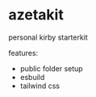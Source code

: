 # azetakit

personal kirby starterkit

features:

-   public folder setup
-   esbuild
-   tailwind css
